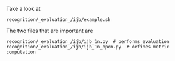 Take a look at 
```
recognition/_evaluation_/ijb/example.sh
```

The two files that are important are

```
recognition/_evaluation_/ijb/ijb_1n.py  # performs evaluation
recognition/_evaluation_/ijb/ijb_1n_open.py  # defines metric computation
```